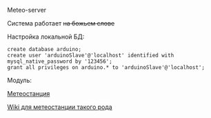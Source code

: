 Meteo-server

Система работает ~~на божьем слове~~ 

Настройка локальной БД:

    create database arduino; 
    create user 'arduinoSlave'@'localhost' identified with mysql_native_password by '123456';
    grant all privileges on arduino.* to 'arduinoSlave'@'localhost';


Модуль:

[Метеостанция](https://github.com/Sapfir0/meteostation "Не юзай это, ты че")

[Wiki для метеостанции такого рода](https://github.com/Sapfir0/Meteo-Server/wiki)
